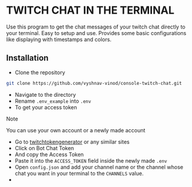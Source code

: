 # TWITCH CHAT IN THE TERMINAL

Use this program to get the chat messages of your twitch chat directly to your terminal. Easy to setup and use. Provides some basic configurations like displaying with timestamps and colors.

## Installation

- Clone the repository

```bash
git clone https://github.com/vyshnav-vinod/console-twitch-chat.git
```
- Navigate to the directory
- Rename `.env_example` into `.env`
- To get your access token
>[!NOTE]
>You can use your own account or a newly made account
  - Go to [twitchtokengenerator](https://twitchtokengenerator.com/) or any similar sites
  - Click on Bot Chat Token
  - And copy the Access Token
  - Paste it into the `ACCESS_TOKEN` field inside the newly made `.env`
- Open `config.json` and add your channel name or the channel whose chat you want in your terminal to the `CHANNELS` value.
- 